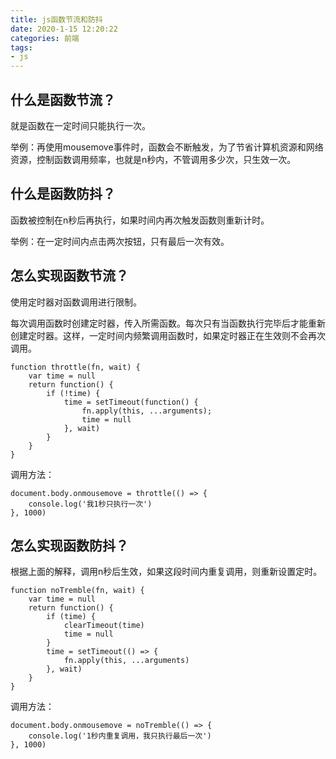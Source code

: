 ```yaml
---
title: js函数节流和防抖
date: 2020-1-15 12:20:22
categories: 前端
tags:
- js
---
```


## 什么是函数节流？

就是函数在一定时间只能执行一次。

举例：再使用mousemove事件时，函数会不断触发，为了节省计算机资源和网络资源，控制函数调用频率，也就是n秒内，不管调用多少次，只生效一次。

## 什么是函数防抖？

函数被控制在n秒后再执行，如果时间内再次触发函数则重新计时。

举例：在一定时间内点击两次按钮，只有最后一次有效。

<!-- more -->

## 怎么实现函数节流？

使用定时器对函数调用进行限制。

每次调用函数时创建定时器，传入所需函数。每次只有当函数执行完毕后才能重新创建定时器。这样，一定时间内频繁调用函数时，如果定时器正在生效则不会再次调用。

```
function throttle(fn, wait) {
    var time = null
    return function() {
        if (!time) {
            time = setTimeout(function() {
                fn.apply(this, ...arguments);
                time = null
            }, wait)
        }
    }
}
```

调用方法：
```
document.body.onmousemove = throttle(() => {
    console.log('我1秒只执行一次')
}, 1000)
```

## 怎么实现函数防抖？

根据上面的解释，调用n秒后生效，如果这段时间内重复调用，则重新设置定时。

```
function noTremble(fn, wait) {
    var time = null
    return function() {
        if (time) {
            clearTimeout(time)
            time = null
        }
        time = setTimeout(() => {
            fn.apply(this, ...arguments)
        }, wait)
    }
}
```

调用方法：
```
document.body.onmousemove = noTremble(() => {
    console.log('1秒内重复调用，我只执行最后一次')
}, 1000)
```